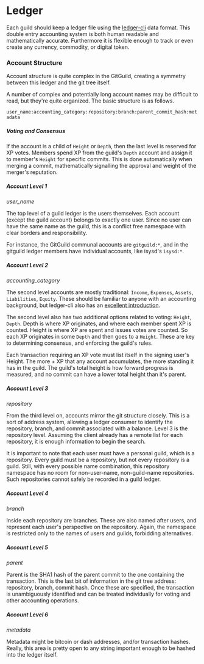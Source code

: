 # Ledger

Each guild should keep a ledger file using the [ledger-cli](http://ledger-cli.org) data format. This double entry accounting system is both human readable and mathematically accurate. Furthermore it is flexible enough to track or even create any currency, commodity, or digital token.  

### Account Structure

Account structure is quite complex in the GitGuild, creating a symmetry between this ledger and the git tree itself.

A number of complex and potentially long account names may be difficult to read, but they're quite organized. The basic structure is as follows.

`user_name:accounting_category:repository:branch:parent_commit_hash:metadata`

##### Voting and Consensus

If the account is a child of `Height` or `Depth`, then the last level is reserved for XP votes. Members spend XP from the guild's `Depth` account and assign it to member's `Height` for specific commits. This is done automatically when merging a commit, mathematically signalling the approval and weight of the merger's reputation.

##### Account Level 1

*user_name*

The top level of a guild ledger is the users themselves. Each account (except the guild account) belongs to exactly one user. Since no user can have the same name as the guild, this is a conflict free namespace with clear borders and responsibility.

For instance, the GitGuild communal accounts are `gitguild:*`, and in the gitguild ledger members have individual accounts, like isysd's `isysd:*`.

##### Account Level 2

*accounting_category*

The second level accounts are mostly traditional: `Income`, `Expenses`, `Assets`, `Liabilities`, `Equity`. These should be familiar to anyone with an accounting background, but ledger-cli also has an [excellent introduction](http://ledger-cli.org/3.0/doc/ledger3.html#Structuring-your-Accounts).

The second level also has two additional options related to voting: `Height`, `Depth`. Depth is where XP originates, and where each member spent XP is counted. Height is where XP are spent and issues votes are counted. So each XP originates in some `Depth` and then goes to a `Height`. These are key to determining consensus, and enforcing the guild's rules.

Each transaction requiring an XP vote must list itself in the signing user's Height. The more + XP that any account accumulates, the more standing it has in the guild. The guild's total height is how forward progress is measured, and no commit can have a lower total height than it's parent.

##### Account Level 3

*repository*

From the third level on, accounts mirror the git structure closely. This is a sort of address system, allowing a ledger consumer to identify the repository, branch, and commit associated with a balance. Level 3 is the repository level. Assuming the client already has a remote list for each repository, it is enough information to begin the search.

It is important to note that each user must have a personal guild, which is a repository. Every guild must be a repository, but not every repository is a guild. Still, with every possible name combination, this repository namespace has no room for non-user-name, non-guild-name repositories. Such repositories cannot safely be recorded in a guild ledger.

##### Account Level 4

*branch*

Inside each repository are branches. These are also named after users, and represent each user's perspective on the repository. Again, the namespace is restricted only to the names of users and guilds, forbidding alternatives.

##### Account Level 5

*parent*

Parent is the SHA1 hash of the parent commit to the one containing the transaction. This is the last bit of information in the git tree address: repository, branch, commit hash. Once these are specified, the transaction is unambiguously identified and can be treated individually for voting and other accounting operations.

##### Account Level 6

*metadata*

Metadata might be bitcoin or dash addresses, and/or transaction hashes. Really, this area is pretty open to any string important enough to be hashed into the ledger itself.
